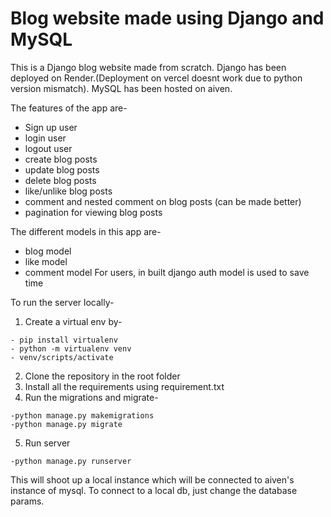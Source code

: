 # Blog website made using Django and MySQL

This is a Django blog website made from scratch. Django has been deployed on Render.(Deployment on vercel doesnt work due to python version mismatch). MySQL has been hosted on aiven.

The features of the app are-
- Sign up user
- login user
- logout user
- create blog posts
- update blog posts
- delete blog posts
- like/unlike blog posts
- comment and nested comment on blog posts (can be made better)
- pagination for viewing blog posts

The different models in this app are-
- blog model
- like model
- comment model
For users, in built django auth model is used to save time

To run the server locally-
1. Create a virtual env by-
```
- pip install virtualenv
- python -m virtualenv venv
- venv/scripts/activate
```
2. Clone the repository in the root folder
3. Install all the requirements using requirement.txt
4. Run the migrations and migrate-
```
-python manage.py makemigrations
-python manage.py migrate
```
5. Run server
```
-python manage.py runserver
```

This will shoot up a local instance which will be connected to aiven's instance of mysql. To connect to a local db, just change the database params.



